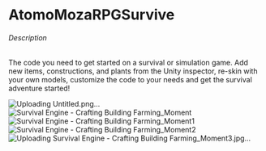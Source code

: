 # AtomoMozaRPGSurvive

###### Description
The code you need to get started on a survival or simulation game. Add new items, constructions, and plants from the Unity inspector, re-skin with your own models, customize the code to your needs and get the survival adventure started!

![Uploading Untitled.png…]()
![Survival Engine - Crafting Building Farming_Moment](https://user-images.githubusercontent.com/89033750/160554005-e4ee7adf-9d05-4e64-8d81-55c12c536e9d.jpg)
![Survival Engine - Crafting Building Farming_Moment1](https://user-images.githubusercontent.com/89033750/160554008-7654ef53-1f11-4cef-99d0-8f2243fe031d.jpg)
![Survival Engine - Crafting Building Farming_Moment2](https://user-images.githubusercontent.com/89033750/160554022-cb1b371f-ad29-4a77-b21b-52d933bdc9a2.jpg)
![Uploading Survival Engine - Crafting Building Farming_Moment3.jpg…]()
